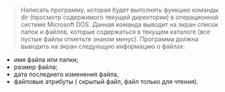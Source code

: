 >Написать программу, которая будет выполнять функцию команды dir (просмотр содержимого текущей директории) в операционной системе Microsoft DOS. Данная команда выводит на экран список папок  и файлов, которые содержаться в текущем  каталоге (все пустые файлы отметьте знаком минус). Программа должна выводить на экран следующую информацию о файлах:
+ имя файла или папки;
+ размер файла;
+ дата последнего изменения файла,
+ файловые атрибуты ( скрытый файл, файл только для чтения).